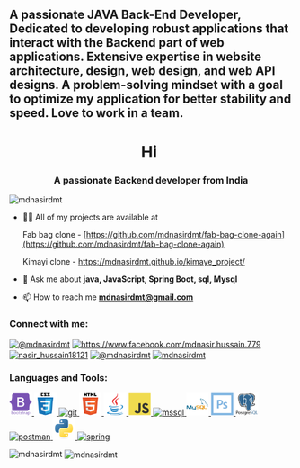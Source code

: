 <h2>A passionate JAVA Back-End Developer, Dedicated to developing robust applications that interact with the Backend part of web applications. Extensive expertise in website architecture, design, web design, and web API designs. A problem-solving mindset with a goal to optimize my application for better stability and speed. Love to work in a team.</h2>


<h1 align="center">Hi <img  width="40" src="https://media.giphy.com/media/hvRJCLFzcasrR4ia7z/giphy.gif" alt="" /></h1>
<h3 align="center">A passionate Backend developer from India</h3>


<p align="left"> <img src="https://komarev.com/ghpvc/?username=mdnasirdmt&label=Profile%20views&color=0e75b6&style=flat" alt="mdnasirdmt" /> </p>

- 👨‍💻 All of my projects are available at 


    Fab bag clone   -  [https://github.com/mdnasirdmt/fab-bag-clone-again](https://github.com/mdnasirdmt/fab-bag-clone-again)


    Kimayi clone - https://mdnasirdmt.github.io/kimaye_project/

- 💬 Ask me about **java, JavaScript, Spring Boot, sql, Mysql**

- 📫 How to reach me **mdnasirdmt@gmail.com**

<h3 align="left">Connect with me:</h3>
<p align="left">
<a href="https://twitter.com/@mdnasirdmt" target="blank"><img align="center" src="https://raw.githubusercontent.com/rahuldkjain/github-profile-readme-generator/master/src/images/icons/Social/twitter.svg" alt="@mdnasirdmt" height="30" width="40" /></a>
<a href="https://fb.com/https://www.facebook.com/mdnasir.hussain.779" target="blank"><img align="center" src="https://raw.githubusercontent.com/rahuldkjain/github-profile-readme-generator/master/src/images/icons/Social/facebook.svg" alt="https://www.facebook.com/mdnasir.hussain.779" height="30" width="40" /></a>
<a href="https://instagram.com/nasir_hussain18121" target="blank"><img align="center" src="https://raw.githubusercontent.com/rahuldkjain/github-profile-readme-generator/master/src/images/icons/Social/instagram.svg" alt="nasir_hussain18121" height="30" width="40" /></a>
<a href="https://medium.com/@mdnasirdmt" target="blank"><img align="center" src="https://raw.githubusercontent.com/rahuldkjain/github-profile-readme-generator/master/src/images/icons/Social/medium.svg" alt="@mdnasirdmt" height="30" width="40" /></a>
<a href="https://www.hackerrank.com/mdnasirdmt" target="blank"><img align="center" src="https://raw.githubusercontent.com/rahuldkjain/github-profile-readme-generator/master/src/images/icons/Social/hackerrank.svg" alt="mdnasirdmt" height="30" width="40" /></a>
</p>

<h3 align="left">Languages and Tools:</h3>
<p align="left"> <a href="https://getbootstrap.com" target="_blank" rel="noreferrer"> <img src="https://raw.githubusercontent.com/devicons/devicon/master/icons/bootstrap/bootstrap-plain-wordmark.svg" alt="bootstrap" width="40" height="40"/> </a> <a href="https://www.w3schools.com/css/" target="_blank" rel="noreferrer"> <img src="https://raw.githubusercontent.com/devicons/devicon/master/icons/css3/css3-original-wordmark.svg" alt="css3" width="40" height="40"/> </a> <a href="https://git-scm.com/" target="_blank" rel="noreferrer"> <img src="https://www.vectorlogo.zone/logos/git-scm/git-scm-icon.svg" alt="git" width="40" height="40"/> </a> <a href="https://www.w3.org/html/" target="_blank" rel="noreferrer"> <img src="https://raw.githubusercontent.com/devicons/devicon/master/icons/html5/html5-original-wordmark.svg" alt="html5" width="40" height="40"/> </a> <a href="https://www.java.com" target="_blank" rel="noreferrer"> <img src="https://raw.githubusercontent.com/devicons/devicon/master/icons/java/java-original.svg" alt="java" width="40" height="40"/> </a> <a href="https://developer.mozilla.org/en-US/docs/Web/JavaScript" target="_blank" rel="noreferrer"> <img src="https://raw.githubusercontent.com/devicons/devicon/master/icons/javascript/javascript-original.svg" alt="javascript" width="40" height="40"/> </a> <a href="https://www.microsoft.com/en-us/sql-server" target="_blank" rel="noreferrer"> <img src="https://www.svgrepo.com/show/303229/microsoft-sql-server-logo.svg" alt="mssql" width="40" height="40"/> </a> <a href="https://www.mysql.com/" target="_blank" rel="noreferrer"> <img src="https://raw.githubusercontent.com/devicons/devicon/master/icons/mysql/mysql-original-wordmark.svg" alt="mysql" width="40" height="40"/> </a> <a href="https://www.photoshop.com/en" target="_blank" rel="noreferrer"> <img src="https://raw.githubusercontent.com/devicons/devicon/master/icons/photoshop/photoshop-line.svg" alt="photoshop" width="40" height="40"/> </a> <a href="https://www.postgresql.org" target="_blank" rel="noreferrer"> <img src="https://raw.githubusercontent.com/devicons/devicon/master/icons/postgresql/postgresql-original-wordmark.svg" alt="postgresql" width="40" height="40"/> </a> <a href="https://postman.com" target="_blank" rel="noreferrer"> <img src="https://www.vectorlogo.zone/logos/getpostman/getpostman-icon.svg" alt="postman" width="40" height="40"/> </a> <a href="https://www.python.org" target="_blank" rel="noreferrer"> <img src="https://raw.githubusercontent.com/devicons/devicon/master/icons/python/python-original.svg" alt="python" width="40" height="40"/> </a> <a href="https://spring.io/" target="_blank" rel="noreferrer"> <img src="https://www.vectorlogo.zone/logos/springio/springio-icon.svg" alt="spring" width="40" height="40"/> </a> </p>

<p><img align="left" src="https://github-readme-stats.vercel.app/api/top-langs?username=mdnasirdmt&show_icons=true&locale=en&layout=compact" alt="mdnasirdmt" /></p>

<p>&nbsp;<img align="center" src="https://github-readme-stats.vercel.app/api?username=mdnasirdmt&show_icons=true&locale=en" alt="mdnasirdmt" /></p>

